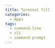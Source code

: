 ```yaml
---
title: Terminal fill
categories:
  - Apps
tags:
  - command-line
  - cli
  - command-prompt
---
```

